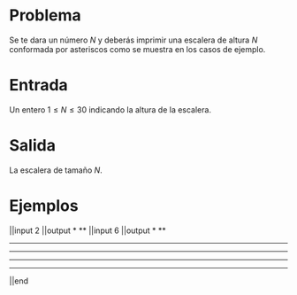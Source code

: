 # Problema

Se te dara un número $N$ y deberás imprimir una escalera de altura $N$ conformada por asteriscos como se muestra en los casos de ejemplo.

# Entrada

Un entero $1 \leq N \leq 30$ indicando la altura de la escalera.

# Salida

La escalera de tamaño $N$.

# Ejemplos

||input
2
||output
*
**
||input
6
||output
*
**
***
****
*****
******
||end